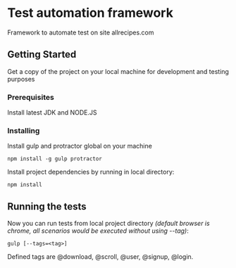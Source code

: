 # Test automation framework

Framework to automate test on site allrecipes.com

## Getting Started

Get a copy of the project on your local machine for development and testing purposes

### Prerequisites

Install latest JDK and NODE.JS

### Installing

Install gulp and protractor global on your machine
```
npm install -g gulp protractor
```

Install project dependencies by running in local directory:
```
npm install
```

## Running the tests

Now you can run tests from local project directory *(default browser is chrome, all scenarios would be executed without using --tag)*:
```
gulp [--tags=<tag>]
```
Defined tags are @download, @scroll, @user, @signup, @login.
